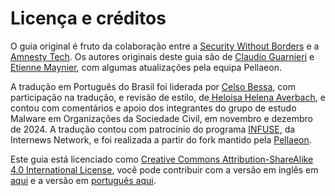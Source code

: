 # Licença e créditos

O guia original é fruto da colaboração entre a [Security Without Borders](https://securitywithoutborders.org/) e a [Amnesty Tech](https://www.amnesty.org/en/tech/). Os autores originais deste guia são de [Claudio Guarnieri](https://nex.sx) e [Etienne Maynier](https://randhome.io/), com algumas atualizações pela equipa Pellaeon.

A tradução em Português do Brasil foi liderada por [Celso Bessa](https://celsobessa.com.br), com participação na tradução, e revisão de estilo, de[ Heloisa Helena Averbach](https://www.linkedin.com/in/bitiaverbach/), e contou com comentários e apoio dos integrantes do grupo de estudo Malware em Organizações da Sociedade Civil, em novembro e dezembro de 2024. A tradução contou com patrocínio do programa [INFUSE,](https://infuse.quest/) da Internews Network, e foi realizada a partir do fork mantido pela [Pellaeon](https://pellaeon.gitbook.io/).

Este guia está licenciado como [Creative Commons Attribution-ShareAlike 4.0 International License](http://creativecommons.org/licenses/by-sa/4.0/), você pode contribuir com a versão em inglês em [aqui](https://github.com/pellaeon/guide-to-quick-forensics) e a versão em [português aqui](https://github.com/forensics-guide/pt-br/).
